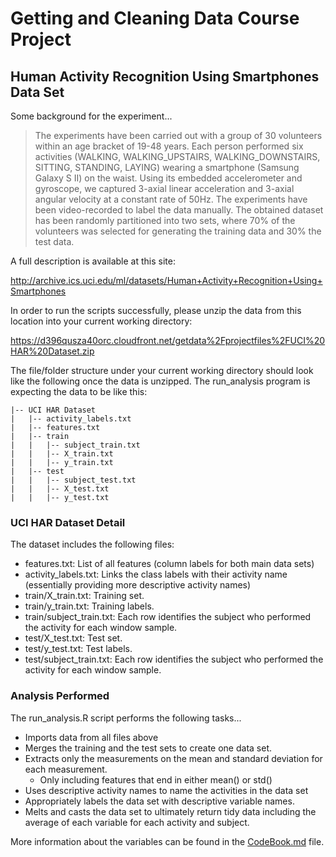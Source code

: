# Getting and Cleaning Data Course Project

## Human Activity Recognition Using Smartphones Data Set 

Some background for the experiment...

> The experiments have been carried out with a group of 30 volunteers within an age bracket of 19-48 years. Each person performed six activities (WALKING, WALKING_UPSTAIRS, WALKING_DOWNSTAIRS, SITTING, STANDING, LAYING) wearing a smartphone (Samsung Galaxy S II) on the waist. Using its embedded accelerometer and gyroscope, we captured 3-axial linear acceleration and 3-axial angular velocity at a constant rate of 50Hz. The experiments have been video-recorded to label the data manually. The obtained dataset has been randomly partitioned into two sets, where 70% of the volunteers was selected for generating the training data and 30% the test data. 

A full description is available at this site:

http://archive.ics.uci.edu/ml/datasets/Human+Activity+Recognition+Using+Smartphones

In order to run the scripts successfully, please unzip the data from this location into your current working directory: 

https://d396qusza40orc.cloudfront.net/getdata%2Fprojectfiles%2FUCI%20HAR%20Dataset.zip 

The file/folder structure under your current working directory should look like the following once the data is unzipped. The run_analysis program is expecting the data to be like this:

```
|-- UCI HAR Dataset
|   |-- activity_labels.txt
|   |-- features.txt
|   |-- train
|   |   |-- subject_train.txt
|   |   |-- X_train.txt
|   |   |-- y_train.txt
|   |-- test
|   |   |-- subject_test.txt
|   |   |-- X_test.txt
|   |   |-- y_test.txt
```

### UCI HAR Dataset Detail

The dataset includes the following files:

- features.txt: List of all features (column labels for both main data sets)
- activity_labels.txt: Links the class labels with their activity name (essentially providing more descriptive activity names)
- train/X_train.txt: Training set.
- train/y_train.txt: Training labels.
- train/subject_train.txt: Each row identifies the subject who performed the activity for each window sample.
- test/X_test.txt: Test set.
- test/y_test.txt: Test labels.
- test/subject_train.txt: Each row identifies the subject who performed the activity for each window sample.

### Analysis Performed 

The run_analysis.R script performs the following tasks...

- Imports data from all files above
- Merges the training and the test sets to create one data set.
- Extracts only the measurements on the mean and standard deviation for each measurement. 
  - Only including features that end in either mean() or std()
- Uses descriptive activity names to name the activities in the data set
- Appropriately labels the data set with descriptive variable names. 
- Melts and casts the data set to ultimately return tidy data including the average of each variable for each activity and subject.

More information about the variables can be found in the [CodeBook.md](CodeBook.md) file.